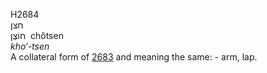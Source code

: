 <body>
  <p>H2684<br>  חצן  <br> חוֹצֶן  ‎  chôtsen  <br><i>kho‘-tsen </i><br>A collateral form of <a href="h2683.htm">2683</a>  and meaning the same: - arm, lap.<br></p>
 </body>